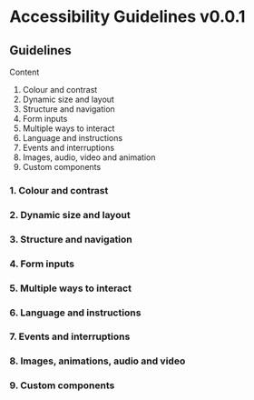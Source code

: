# Accessibility Guidelines v0.0.1

## Guidelines

Content
1. Colour and contrast
2. Dynamic size and layout
3. Structure and navigation
4. Form inputs
5. Multiple ways to interact
6. Language and instructions
7. Events and interruptions
8. Images, audio, video and animation
9. Custom components

### 1. Colour and contrast

### 2. Dynamic size and layout

### 3. Structure and navigation

### 4. Form inputs

### 5. Multiple ways to interact

### 6. Language and instructions

### 7. Events and interruptions

### 8. Images, animations, audio and video

### 9. Custom components






